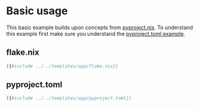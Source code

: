 # Basic usage

This basic example builds upon concepts from [pyproject.nix](https://nix-community.github.io/pyproject.nix/).
To understand this example first make sure you understand the [pyproject.toml example](https://nix-community.github.io/pyproject.nix/use-cases/pyproject.html).

## flake.nix

```nix
{{#include ../../templates/app/flake.nix}}
```

## pyproject.toml

```nix
{{#include ../../templates/app/pyproject.toml}}
```
